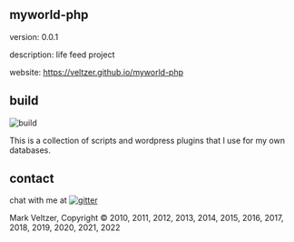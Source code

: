 ## myworld-php

version: 0.0.1

description: life feed project

website: https://veltzer.github.io/myworld-php

## build

![build](https://github.com/veltzer/myworld-php/workflows/build/badge.svg)

This is a collection of scripts and wordpress plugins that I use for my own databases.

## contact 

chat with me at [![gitter](https://badges.gitter.im/Join%20Chat.svg)](https://gitter.im/veltzer/mark.veltzer)

Mark Veltzer, Copyright © 2010, 2011, 2012, 2013, 2014, 2015, 2016, 2017, 2018, 2019, 2020, 2021, 2022
